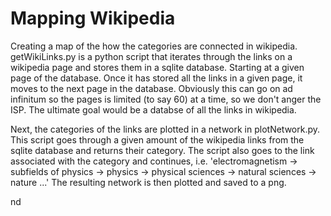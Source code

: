 # Mapping Wikipedia

Creating a map of the how the categories are connected in wikipedia.
getWikiLinks.py is a python script that iterates through the links on a wikipedia page and stores them in a sqlite database. Starting at a given page of the database.
Once it has stored all the links in a given page, it moves to the next page in the database. Obviously this can go on ad infinitum so the pages is limited (to say 60) at a time, so we don't anger the ISP. The ultimate goal would be a databse of all the links in wikipedia.

Next, the categories of the links are plotted in a network in plotNetwork.py. This script goes through a given amount of the wikipedia links from the sqlite database and returns their category. The script also goes to the link associated with the category and continues, i.e. 'electromagnetism -> subfields of physics -> physics -> physical sciences -> natural sciences -> nature ...'
The resulting network is then plotted and saved to a png.


nd
